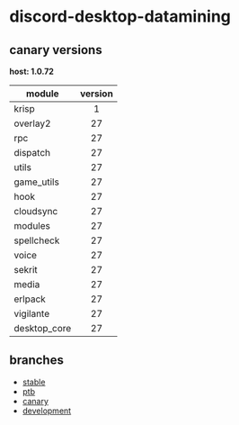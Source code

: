 # discord-desktop-datamining

## canary versions

**host: 1.0.72**

| module | version |
| ------ | :-----: |
| krisp | 1 |
| overlay2 | 27 |
| rpc | 27 |
| dispatch | 27 |
| utils | 27 |
| game_utils | 27 |
| hook | 27 |
| cloudsync | 27 |
| modules | 27 |
| spellcheck | 27 |
| voice | 27 |
| sekrit | 27 |
| media | 27 |
| erlpack | 27 |
| vigilante | 27 |
| desktop_core | 27 |

## branches

- [stable](https://github.com/OpenAsar/discord-desktop-datamining/tree/stable)
- [ptb](https://github.com/OpenAsar/discord-desktop-datamining/tree/ptb)
- [canary](https://github.com/OpenAsar/discord-desktop-datamining/tree/canary)
- [development](https://github.com/OpenAsar/discord-desktop-datamining/tree/development)